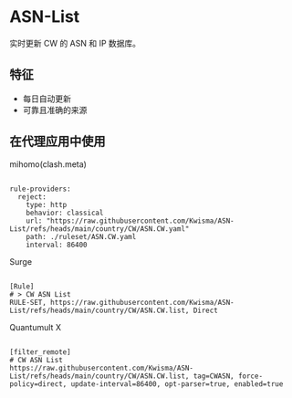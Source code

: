 
# ASN-List

实时更新 CW 的 ASN 和 IP 数据库。

## 特征

- 每日自动更新
- 可靠且准确的来源

## 在代理应用中使用

mihomo(clash.meta)

<pre><code class="language-javascript">
rule-providers:
  reject:
    type: http
    behavior: classical
    url: "https://raw.githubusercontent.com/Kwisma/ASN-List/refs/heads/main/country/CW/ASN.CW.yaml"
    path: ./ruleset/ASN.CW.yaml
    interval: 86400
</code></pre>

Surge

<pre><code class="language-javascript">
[Rule]
# > CW ASN List
RULE-SET, https://raw.githubusercontent.com/Kwisma/ASN-List/refs/heads/main/country/CW/ASN.CW.list, Direct
</code></pre>

Quantumult X

<pre><code class="language-javascript">
[filter_remote]
# CW ASN List
https://raw.githubusercontent.com/Kwisma/ASN-List/refs/heads/main/country/CW/ASN.CW.list, tag=CWASN, force-policy=direct, update-interval=86400, opt-parser=true, enabled=true
</code></pre>

